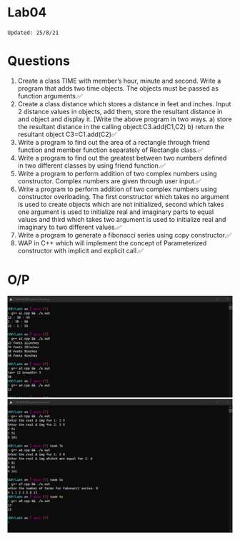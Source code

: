 
# Lab04 
`Updated: 25/8/21`

# Questions

1. Create a class TIME with member’s hour, minute and second. Write a program that adds two
time objects. The objects must be passed as function arguments.✅
2. Create a class distance which stores a distance in feet and inches. Input 2 distance values in objects, add them, store the resultant distance in and object and display it. [Write the above program in two ways.
a) store the resultant distance in the calling object:C3.add(C1,C2)
b) return the resultant object C3=C1.add(C2)✅
3. Write a program to find out the area of a rectangle through friend function and member
function separately of Rectangle class.✅
4. Write a program to find out the greatest between two numbers defined in two different classes by using friend function.✅
5. Write a program to perform addition of two complex numbers using constructor.
Complex numbers are given through user input.✅
6. Write a program to perform addition of two complex numbers using constructor overloading. The first constructor which takes no argument is used to create objects which are not initialized, second which takes one argument is used to initialize real and imaginary parts to equal values and third which takes two argument is used to initialize real and imaginary to two different values.✅
7. Write a program to generate a fibonacci series using copy constructor.✅
8. WAP in C++ which will implement the concept of Parameterized constructor with
implicit and explicit call.✅

# O/P
![](/Lab4/01.png)
![](/Lab4/02.png)